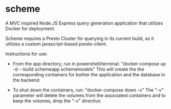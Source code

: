 # scheme

A MVC inspired Node.JS Express query generation application that utilizes Docker for deployment.

Scheme requires a Presto Cluster for querying in its current build, as it utilizes a custom javascript-based presto-client.

Instructions for use:

- From the app directory, run in powershell/terminal: "docker-compose up -d --build schemeapp schememodels"
  This will create the the corresponding containers for bother the application and the database in the backend.

- To shut down the containers, run: "docker-compose down -v"
  The "-v" parameter will delete the volumes from the associated containers and to keep the volumes, drop the "-v" directive.